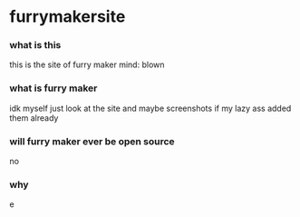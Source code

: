 # furrymakersite

### what is this
this is the site of furry maker mind: blown

### what is furry maker
idk myself just look at the site and maybe screenshots if my lazy ass added them already

### will furry maker ever be open source
no

### why 
e
